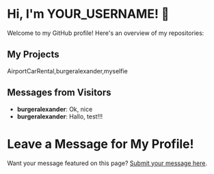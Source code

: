 # Hi, I'm YOUR_USERNAME! 👋

Welcome to my GitHub profile! Here's an overview of my repositories:

## My Projects

AirportCarRental,burgeralexander,myselfie

## Messages from Visitors

- **burgeralexander**: Ok, nice
- **burgeralexander**: Hallo, test!!!

# Leave a Message for My Profile!

Want your message featured on this page? [Submit your message here](https://LXBUGR.github.io/LXBUGR/write_message.html).
